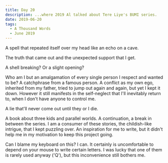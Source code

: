 ```yaml
---
title: Day 20
description: ...where 2019 Al talked about Tere Liye's BUMI series.
date: 2019-06-20
tags:
  - A Thousand Words
  - June 2019
---
```


A spell that repeated itself over my head like an echo on a cave.

The truth that came out and the unexpected support that I get.

A shell breaking? Or a slight opening?

Who am I but an amalgamation of every single person I respect and wanted to be? A catchphrase from a famous person. A conflict as my own ego, inherited from my father, tried to jump out again and again, but yet I kept it down. However it still manifests in the self-neglect that I'll inevitably return to, when I don't have anyone to control me.

A lie that'll never come out until they or I die.

A book about three kids and parallel worlds. A continuation, a break in between the series. I am a consumer of these stories, the childish-like intrigue, that I kept puzzling over. An inspiration for me to write, but it didn't help me in my motivation to keep this project going. 

Can I blame my keyboard on this? I can. It certainly is uncomfortable to depend on your mouse to write certain letters. I was lucky that one of them is rarely used anyway ('Q'), but this inconvenience still bothers me.



